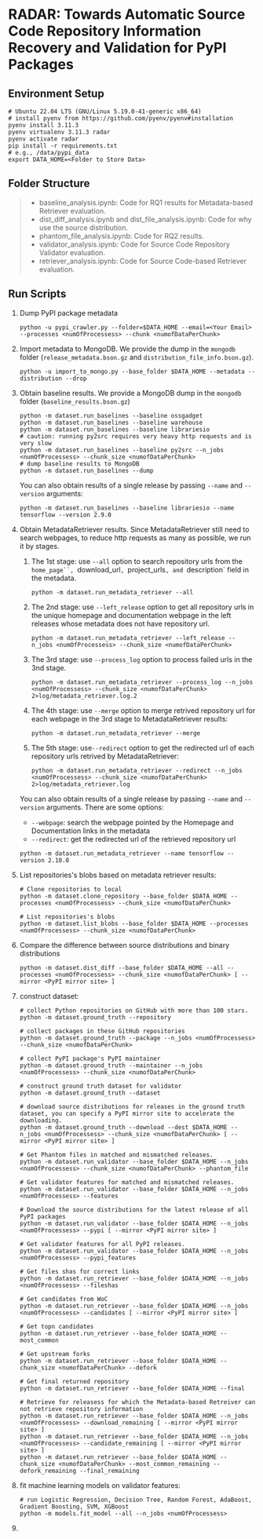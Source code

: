 # RADAR: Towards Automatic Source Code Repository Information Recovery and Validation for PyPI Packages

## Environment Setup
```shell
# Ubuntu 22.04 LTS (GNU/Linux 5.19.0-41-generic x86_64)
# install pyenv from https://github.com/pyenv/pyenv#installation
pyenv install 3.11.3
pyenv virtualenv 3.11.3 radar
pyenv activate radar
pip install -r requirements.txt
# e.g., /data/pypi_data
export DATA_HOME=<Folder to Store Data>
```

## Folder Structure

> - baseline_analysis.ipynb: Code for RQ1 results for Metadata-based Retriever evaluation.
> - dist_diff_analysis.ipynb and dist_file_analysis.ipynb: Code for why use the source distribution.
> - phantom_file_analysis.ipynb: Code for RQ2 results.
> - validator_analysis.ipynb: Code for Source Code Repository Validator evaluation.
> - retriever_analysis.ipynb: Code for Source Code-based Retriever evaluation.


## Run Scripts
1. Dump PyPI package metadata
    ```shell
    python -u pypi_crawler.py --folder=$DATA_HOME --email=<Your Email> --processes <numOfProcessess> --chunk <numofDataPerChunk>
    ```

2. Import metadata to MongoDB. We provide the dump in the `mongodb`  folder (`release_metadata.bson.gz` and `distribution_file_info.bson.gz`).
    ```shell
    python -u import_to_mongo.py --base_folder $DATA_HOME --metadata --distribution --drop
    ```

1. Obtain baseline results. We provide a MongoDB dump in the `mongodb` folder (`baseline_results.bson.gz`)
    ```shell
    python -m dataset.run_baselines --baseline ossgadget
    python -m dataset.run_baselines --baseline warehouse
    python -m dataset.run_baselines --baseline librariesio
    # caution: running py2src requires very heavy http requests and is very slow
    python -m dataset.run_baselines --baseline py2src --n_jobs <numOfProcessess> --chunk_size <numofDataPerChunk>
    # dump baseline results to MongoDB
    python -m dataset.run_baselines --dump
    ```
    You can also obtain results of a single release by passing `--name` and `--version` arguments:
    ```shell
    python -m dataset.run_baselines --baseline librariesio --name tensorflow --version 2.9.0
    ```

1. Obtain MetadataRetriever results. Since MetadataRetriever still need to search webpages, to reduce http requests as many as possible, we run it by stages.

    1. The 1st stage: use `--all` option to search repository urls from the `home_page``, `download_url`, `project_urls`, and `description` field in the metadata.

        ```shell
        python -m dataset.run_metadata_retriever --all
        ```
    2. The 2nd stage: use `--left_release` option to get all repository urls in the unique homepage and documentation webpage in the left releases whose metadata does not have repository url.

        ```shell
        python -m dataset.run_metadata_retriever --left_release --n_jobs <numOfProcessess> --chunk_size <numofDataPerChunk>
        ```

    3. The 3rd stage: use `--process_log` option to process failed urls in the 3nd stage.

        ```shell
        python -m dataset.run_metadata_retriever --process_log --n_jobs <numOfProcessess> --chunk_size <numofDataPerChunk> 2>log/metadata_retriever.log.2
        ```

    4. The 4th stage: use `--merge` option to merge retrived repository url for each webpage in the 3rd stage to MetadataRetriever results:

        ```shell
        python -m dataset.run_metadata_retriever --merge
        ```

    5. The 5th stage: use`--redirect` option to get the redirected url of each repository urls retrived by MetadataRetriever:

        ```shell
        python -m dataset.run_metadata_retriever --redirect --n_jobs <numOfProcessess> --chunk_size <numofDataPerChunk> 2>log/metadata_retriever.log
        ```

    You can also obtain results of a single release by passing `--name` and `--version` arguments. There are some options:

   - `--webpage`: search the webpage pointed by the Homepage and Documentation links in the metadata
   - `--redirect`: get the redirected url of the retrieved repository url

    ```shell
    python -m dataset.run_metadata_retriever --name tensorflow --version 2.10.0
    ```

1. List repositories's blobs based on metadata retriever results:

    ```shell
    # Clone repositories to local
    python -m dataset.clone_repository --base_folder $DATA_HOME --processes <numOfProcessess> --chunk_size <numofDataPerChunk>

    # List repositories's blobs
    python -m dataset.list_blobs --base_folder $DATA_HOME --processes <numOfProcessess> --chunk_size <numofDataPerChunk>
    ```

8. Compare the difference between source distributions and binary distributions

    ```shell
    python -m dataset.dist_diff --base_folder $DATA_HOME --all --processes <numOfProcessess> --chunk_size <numofDataPerChunk> [ --mirror <PyPI mirror site> ]
    ```

9.  construct dataset:

    ```shell
    # collect Python repositories on GitHub with more than 100 stars.
    python -m dataset.ground_truth --repository

    # collect packages in these GitHub repositories
    python -m dataset.ground_truth --package --n_jobs <numOfProcessess> --chunk_size <numofDataPerChunk>

    # collect PyPI package's PyPI maintainer
    python -m dataset.ground_truth --maintainer --n_jobs <numOfProcessess> --chunk_size <numofDataPerChunk>

    # construct ground truth dataset for validator
    python -m dataset.ground_truth --dataset

    # download source distributions for releases in the ground truth dataset, you can specify a PyPI mirror site to accelerate the downloading.
    python -m dataset.ground_truth --download --dest $DATA_HOME --n_jobs <numOfProcessess> --chunk_size <numofDataPerChunk> [ --mirror <PyPI mirror site> ]

    # Get Phantom files in matched and mismatched releases.
    python -m dataset.run_validator --base_folder $DATA_HOME --n_jobs <numOfProcessess> --chunk_size <numofDataPerChunk> --phantom_file

    # Get validator features for matched and mismatched releases.
    python -m dataset.run_validator --base_folder $DATA_HOME --n_jobs <numOfProcessess> --features

    # Download the source distributions for the latest release of all PyPI packages
    python -m dataset.run_validator --base_folder $DATA_HOME --n_jobs <numOfProcessess> --pypi [ --mirror <PyPI mirror site> ]

    # Get validator features for all PyPI releases.
    python -m dataset.run_validator --base_folder $DATA_HOME --n_jobs <numOfProcessess> --pypi_features

    # Get files shas for correct links
    python -m dataset.run_retriever --base_folder $DATA_HOME --n_jobs <numOfProcessess> --fileshas

    # Get candidates from WoC
    python -m dataset.run_retriever --base_folder $DATA_HOME --n_jobs <numOfProcessess> --candidates [ --mirror <PyPI mirror site> ]

    # Get topn candidates
    python -m dataset.run_retriever --base_folder $DATA_HOME --most_common

    # Get upstream forks
    python -m dataset.run_retriever --base_folder $DATA_HOME --chunk_size <numofDataPerChunk> --defork

    # Get final returned repository
    python -m dataset.run_retriever --base_folder $DATA_HOME --final

    # Retrieve for releasess for which the Metadata-based Retreiver can not retrieve repository information
    python -m dataset.run_retriever --base_folder $DATA_HOME --n_jobs <numOfProcessess> --download_remaining [ --mirror <PyPI mirror site> ]
    python -m dataset.run_retriever --base_folder $DATA_HOME --n_jobs <numOfProcessess> --candidate_remaining [ --mirror <PyPI mirror site> ]
    python -m dataset.run_retriever --base_folder $DATA_HOME --chunk_size <numofDataPerChunk> --most_common_remaining --defork_remaining --final_remaining
    ```

10. fit machine learning models on validator features:

    ```shell
    # run Logistic Regression, Decision Tree, Random Forest, AdaBoost, Gradient Boosting, SVM, XGBoost
    python -m models.fit_model --all --n_jobs <numOfProcessess>
    ```

11.

